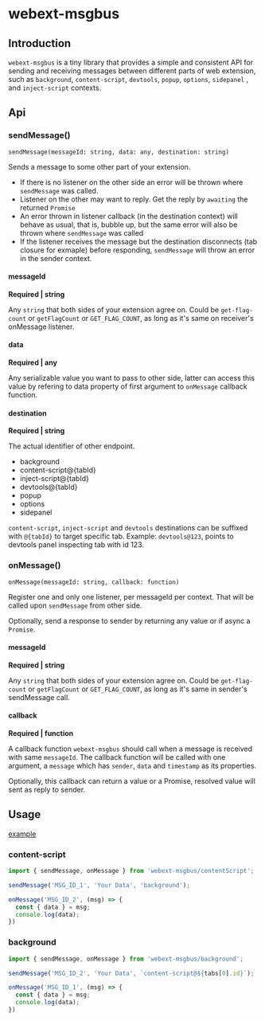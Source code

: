 # webext-msgbus

## Introduction

`webext-msgbus` is a tiny library that provides a simple and consistent API for sending and receiving messages between different parts of web extension, such as `background`, `content-script`, `devtools`, `popup`, `options`, `sidepanel` , and `inject-script` contexts.

## Api

### **sendMessage()**
`sendMessage(messageId: string, data: any, destination: string)`

Sends a message to some other part of your extension.

* If there is no listener on the other side an error will be thrown where `sendMessage` was called.
* Listener on the other may want to reply. Get the reply by `awaiting` the returned `Promise`
* An error thrown in listener callback (in the destination context) will behave as usual, that is, bubble up, but the same error will also be thrown where `sendMessage` was called
* If the listener receives the message but the destination disconnects (tab closure for exmaple) before responding, `sendMessage` will throw an error in the sender context.

#### messageId

**Required | string**

Any `string` that both sides of your extension agree on. Could be `get-flag-count` or `getFlagCount` or `GET_FLAG_COUNT`, as long as it's same on receiver's onMessage listener.

#### data

**Required | any**

Any serializable value you want to pass to other side, latter can access this value by refering to data property of first argument to `onMessage` callback function.

#### destination

**Required | string**

The actual identifier of other endpoint.

* background
* content-script@{tabId}
* inject-script@{tabId}
* devtools@{tabId}
* popup
* options
* sidepanel

`content-script`, `inject-script` and `devtools` destinations can be suffixed with `@{tabId}` to target specific tab. Example: `devtools@123`, points to devtools panel inspecting tab with id 123.

### **onMessage()**

`onMessage(messageId: string, callback: function)`

Register one and only one listener, per messageId per context. That will be called upon `sendMessage` from other side.

Optionally, send a response to sender by returning any value or if async a `Promise`.

#### messageId

**Required | string**

Any `string` that both sides of your extension agree on. Could be `get-flag-count` or `getFlagCount` or `GET_FLAG_COUNT`, as long as it's same in sender's sendMessage call.

#### callback

**Required | function**

A callback function `webext-msgbus` should call when a message is received with same `messageId`. The callback function will be called with one argument, a `message` which has `sender`, `data` and `timestamp` as its properties.

Optionally, this callback can return a value or a Promise, resolved value will sent as reply to sender.

## Usage

[example](https://github.com/heazeel/webext-msgbus/tree/master/example)

### content-script
```ts
import { sendMessage, onMessage } from 'webext-msgbus/contentScript';

sendMessage('MSG_ID_1', 'Your Data', 'background');

onMessage('MSG_ID_2', (msg) => {
  const { data } = msg;
  console.log(data);
})
```

### background
```ts
import { sendMessage, onMessage } from 'webext-msgbus/background';

sendMessage('MSG_ID_2', 'Your Data', `content-script@${tabs[0].id}`);

onMessage('MSG_ID_1', (msg) => {
  const { data } = msg;
  console.log(data);
})
```
